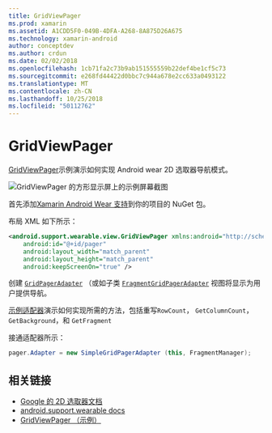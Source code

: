 ```yaml
---
title: GridViewPager
ms.prod: xamarin
ms.assetid: A1CDD5F0-049B-4DFA-A268-8A875D26A675
ms.technology: xamarin-android
author: conceptdev
ms.author: crdun
ms.date: 02/02/2018
ms.openlocfilehash: 1cb71fa2c73b9ab151555559b22def4be1cf5c73
ms.sourcegitcommit: e268fd44422d0bbc7c944a678e2cc633a0493122
ms.translationtype: MT
ms.contentlocale: zh-CN
ms.lasthandoff: 10/25/2018
ms.locfileid: "50112762"
---
```

# <a name="gridviewpager"></a>GridViewPager

[GridViewPager](https://developer.xamarin.com/samples/GridViewPager/)示例演示如何实现 Android wear 2D 选取器导航模式。

![GridViewPager 的方形显示屏上的示例屏幕截图](gridviewpager-images/gridviewpager.png)

首先添加[Xamarin Android Wear 支持](http://www.nuget.org/packages/Xamarin.Android.Wear/)到你的项目的 NuGet 包。

布局 XML 如下所示：

```xml
<android.support.wearable.view.GridViewPager xmlns:android="http://schemas.android.com/apk/res/android"
    android:id="@+id/pager"
    android:layout_width="match_parent"
    android:layout_height="match_parent"
    android:keepScreenOn="true" />
```

创建 [`GridPagerAdapter`](http://developer.android.com/reference/android/support/wearable/view/GridPagerAdapter.html)
（或如子类 [`FragmentGridPagerAdapter`](http://developer.android.com/reference/android/support/wearable/view/FragmentGridPagerAdapter.html)
视图将显示为用户提供导航。

[示例适配器](https://github.com/xamarin/monodroid-samples/blob/master/wear/GridViewPager/GridViewPager/SimpleGridPagerAdapter.cs)演示如何实现所需的方法，包括重写`RowCount`， `GetColumnCount`， `GetBackground`，和 `GetFragment`

接通适配器所示：

```csharp
pager.Adapter = new SimpleGridPagerAdapter (this, FragmentManager);
```



## <a name="related-links"></a>相关链接

- [Google 的 2D 选取器文档](https://developer.android.com/training/wearables/ui/2d-picker.html)
- [android.support.wearable docs](https://developer.android.com/reference/android/support/wearable/view/package-summary.html)
- [GridViewPager （示例）](https://developer.xamarin.com/samples/GridViewPager/)
